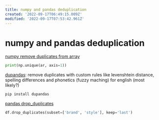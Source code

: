```yaml
---
title: numpy and pandas deduplication
created: '2022-09-17T06:49:15.009Z'
modified: '2022-09-17T07:53:42.961Z'
---
```


# numpy and pandas deduplication

[numpy remove duplicates from array](https://datascienceparichay.com/article/numpy-remove-duplicates-from-array/#:~:text=Use%20the%20np.unique%20%28%29%20function%20to%20remove%20duplicates,remove%20duplicate%20columns%20from%20a%202-D%20Numpy%20array.)

```python
print(np.unique(ar, axis=1))
```

[dupandas](https://pypi.org/project/dupandas/#:~:text=dupandas%20is%20a%20python%20package%20to%20perform%20data,Matchers%20that%20can%20handle%20spelling%20differences%20and%20phonetics.): remove duplicates with custom rules like levenshtein distance, spelling differences and phonetics (fuzzy maching) for english (most likely?)
```bash
pip install dupandas
```

[pandas drop_duplicates](https://pandas.pydata.org/pandas-docs/stable/reference/api/pandas.DataFrame.drop_duplicates.html)

```python
df.drop_duplicates(subset=['brand', 'style'], keep='last')
```

